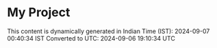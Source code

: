 # My Project

This content is dynamically generated in Indian Time (IST): 2024-09-07 00:40:34 IST
Converted to UTC: 2024-09-06 19:10:34 UTC
